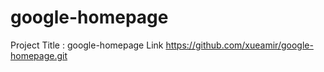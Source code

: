 # google-homepage
Project Title : google-homepage
Link https://github.com/xueamir/google-homepage.git
